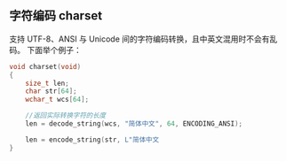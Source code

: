 ## 字符编码 charset

支持 UTF-8、ANSI 与 Unicode 间的字符编码转换，且中英文混用时不会有乱码。
下面举个例子：
```c
void charset(void)
{
	size_t len;
	char str[64];
	wchar_t wcs[64];

	//返回实际转换字符的长度
	len = decode_string(wcs, "简体中文", 64, ENCODING_ANSI);

	len = encode_string(str, L"简体中文
}
```